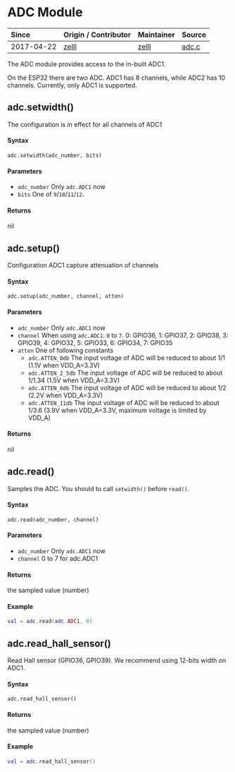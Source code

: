 # ADC Module
| Since  | Origin / Contributor  | Maintainer  | Source  |
| :----- | :-------------------- | :---------- | :------ |
| 2017-04-22 | [zelll](https://github.com/zelll) | [zelll](https://github.com/zelll) | [adc.c](../../components/modules/adc.c)|

The ADC module provides access to the in-built ADC1.

On the ESP32 there are two ADC. ADC1 has 8 channels, while ADC2 has 10 channels. Currently, only ADC1 is supported.

## adc.setwidth()

The configuration is in effect for all channels of ADC1

#### Syntax
`adc.setwidth(adc_number, bits)`

#### Parameters
- `adc_number` Only `adc.ADC1` now
- `bits` One of `9`/`10`/`11`/`12`.

#### Returns
nil


## adc.setup()

Configuration ADC1 capture attenuation of channels

#### Syntax
`adc.setup(adc_number, channel, atten)`

#### Parameters
- `adc_number` Only `adc.ADC1` now
- `channel`  When using `adc.ADC1`: `0` to `7`. 0: GPIO36, 1: GPIO37, 2: GPIO38, 3: GPIO39, 4: GPIO32, 5: GPIO33, 6: GPIO34, 7: GPIO35
- `atten` One of following constants
  - `adc.ATTEN_0db`    The input voltage of ADC will be reduced to about 1/1    (1.1V when VDD_A=3.3V)
  - `adc.ATTEN_2_5db`  The input voltage of ADC will be reduced to about 1/1.34 (1.5V when VDD_A=3.3V)
  - `adc.ATTEN_6db`    The input voltage of ADC will be reduced to about 1/2    (2.2V when VDD_A=3.3V)
  - `adc.ATTEN_11db`   The input voltage of ADC will be reduced to about 1/3.6  (3.9V when VDD_A=3.3V,  maximum voltage is limited by VDD_A)

#### Returns
nil


## adc.read()

Samples the ADC. You should to call `setwidth()` before `read()`.

#### Syntax
`adc.read(adc_number, channel)`

#### Parameters
- `adc_number` Only `adc.ADC1` now
- `channel` 0 to 7 for adc.ADC1

#### Returns
the sampled value (number)

#### Example
```lua
val = adc.read(adc.ADC1, 0)
```

## adc.read_hall_sensor()

Read Hall sensor (GPIO36, GPIO39). We recommend using 12-bits width on ADC1.

#### Syntax
`adc.read_hall_sensor()`

#### Returns
the sampled value (number)

#### Example
```lua
val = adc.read_hall_sensor()
```

